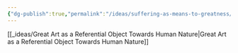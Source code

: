 ```yaml
---
{"dg-publish":true,"permalink":"/ideas/suffering-as-means-to-greatness/","noteIcon":"","created":"2024-09-22T06:59:17.880+08:00","updated":"2024-12-17T20:47:53.590+08:00"}
---
```



[[_ideas/Great Art as a Referential Object Towards Human Nature\|Great Art as a Referential Object Towards Human Nature]]